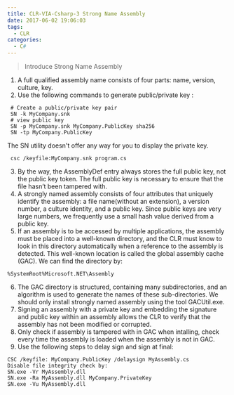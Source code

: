 ```yaml
---
title: CLR-VIA-Csharp-3 Strong Name Assembly
date: 2017-06-02 19:06:03
tags:
  - CLR
categories:
  - C#
---
```

> Introduce Strong Name Assembly
<!--more-->

1. A full qualified assembly name consists of four parts: name, version, culture, key.
2. Use the following commands to generate public/private key :
```
 # Create a public/private key pair
 SN -k MyCompany.snk
 # view public key
 SN -p MyCompany.snk MyCompany.PublicKey sha256
 SN -tp MyCompany.PublicKey 
```
The SN utility doesn't offer any way for you to display the private key.
```
 csc /keyfile:MyCompany.snk program.cs
```
 
3. By the way, the AssemblyDef entry always stores the full public key, not the public key token. The full public key is necessary to ensure that the file hasn’t been tampered with.
4. A strongly named assembly consists of four attributes that uniquely identify the assembly: a file name(without an extension), a version number, a culture identity, and a public key. Since public keys are very large numbers, we frequently use a small hash value derived from a public key.
5. If an assembly is to be accessed by multiple applications, the assembly must be placed into a well-known directory, and the CLR must know to look in this directory automatically when a reference to the assembly is detected. This well-known location is called the global assembly cache (GAC). We can find the directory by:
```
%SystemRoot%Microsoft.NET\Assembly

```
6. The GAC directory is structured, containing many subdirectories, and an algorithm is used to generate the names of these sub-directories. We should only install strongly named assembly using the tool GACUtil.exe.
7. Signing an assembly with a private key and embedding the signature and public key within an assembly allows the CLR to verify that the assembly has not been modified or corrupted.
8. Only check if assembly is tampered with in GAC when intalling, check every time the assembly is loaded when the assembly is not in GAC.
9. Use the following steps to delay sign and sign at final:
```
CSC /keyfile: MyCompany.PublicKey /delaysign MyAssembly.cs
Disable file integrity check by: 
SN.exe -Vr MyAssembly.dll
SN.exe -Ra MyAssembly.dll MyCompany.PrivateKey
SN.exe -Vu MyAssembly.dll
```

